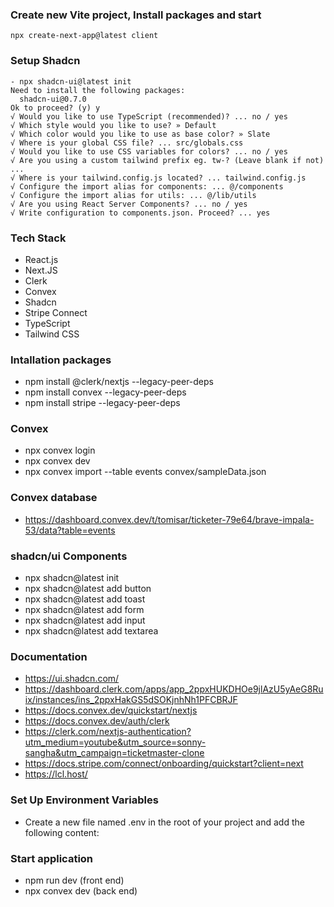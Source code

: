 ### Create new Vite project, Install packages and start

```
npx create-next-app@latest client
```

### Setup Shadcn

```
- npx shadcn-ui@latest init
Need to install the following packages:
  shadcn-ui@0.7.0
Ok to proceed? (y) y
√ Would you like to use TypeScript (recommended)? ... no / yes
√ Which style would you like to use? » Default
√ Which color would you like to use as base color? » Slate
√ Where is your global CSS file? ... src/globals.css
√ Would you like to use CSS variables for colors? ... no / yes
√ Are you using a custom tailwind prefix eg. tw-? (Leave blank if not) ...
√ Where is your tailwind.config.js located? ... tailwind.config.js
√ Configure the import alias for components: ... @/components
√ Configure the import alias for utils: ... @/lib/utils
√ Are you using React Server Components? ... no / yes
√ Write configuration to components.json. Proceed? ... yes
```

### Tech Stack

- React.js
- Next.JS
- Clerk
- Convex
- Shadcn
- Stripe Connect
- TypeScript
- Tailwind CSS

### Intallation packages

- npm install @clerk/nextjs --legacy-peer-deps
- npm install convex --legacy-peer-deps
- npm install stripe --legacy-peer-deps

### Convex
- npx convex login
- npx convex dev
- npx convex import --table events convex/sampleData.json

### Convex database
- https://dashboard.convex.dev/t/tomisar/ticketer-79e64/brave-impala-53/data?table=events


### shadcn/ui Components
- npx shadcn@latest init
- npx shadcn@latest add button
- npx shadcn@latest add toast
- npx shadcn@latest add form
- npx shadcn@latest add input
- npx shadcn@latest add textarea

### Documentation
- https://ui.shadcn.com/
- https://dashboard.clerk.com/apps/app_2ppxHUKDHOe9jlAzU5yAeG8Ruix/instances/ins_2ppxHakGS5dSOKjnhNh1PFCBRJF
- https://docs.convex.dev/quickstart/nextjs
- https://docs.convex.dev/auth/clerk
- https://clerk.com/nextjs-authentication?utm_medium=youtube&utm_source=sonny-sangha&utm_campaign=ticketmaster-clone
- https://docs.stripe.com/connect/onboarding/quickstart?client=next
- https://lcl.host/

### Set Up Environment Variables

- Create a new file named .env in the root of your project and add the following content:

### Start application
- npm run dev (front end)
- npx convex dev (back end)
